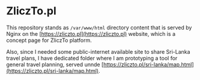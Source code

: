 # ZliczTo.pl

This repository stands as `/var/www/html` directory content that is served by Nginx on the [https://zliczto.pl](https://zliczto.pl) website, which is a concept page for ZliczTo platform.

Also, since I needed some public-internet available site to share Sri-Lanka travel plans, I have dedicated folder where I am prototyping a tool for general travel planning, served unnde [https://zliczto.pl/sri-lanka/map.html](https://zliczto.pl/sri-lanka/map.html).


